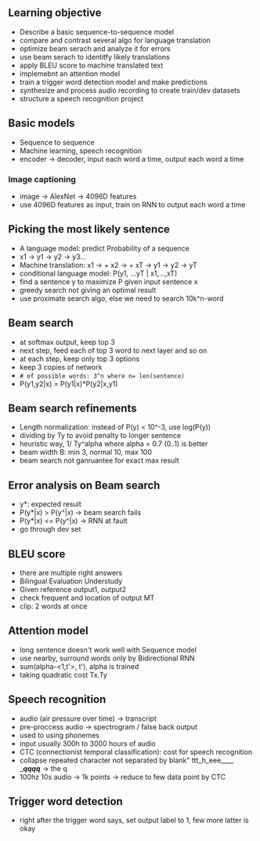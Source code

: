 ## Learning objective
- Describe a basic sequence-to-sequence model
- compare and contrast several algo for language translation
- optimize beam serach and analyze it for errors
- use beam serach to identitfy likely translations
- apply BLEU score to machine translated text
-  implemebnt an attention model
- train a trigger word detection model and make predictions
- synthesize and process audio recording to create train/dev datasets
- structure a speech recognition project

## Basic models
- Sequence to sequence
- Machine learning, speech recognition
- encoder -> decoder, input each word a time, output each word a time
### Image captioning
- image -> AlexNet -> 4096D features
- use 4096D features as input, train on RNN to output each word a time
## Picking the most likely sentence
- A language model: predict Probability of a sequence
- x1 -> y1 -> y2 -> y3...
- Machine translation: x1 -> + x2 -> + xT -> y1 -> y2 -> yT
- conditional language model: P(y1, ...yT | x1,...,xT)
- find a sentence y to maximize P given input sentence x
- greedy search not giving an optimal result
- use proximate search algo, else we need to search 10k^n-word
## Beam search
- at softmax output, keep top 3
- next step, feed each of top 3 word to next layer and so on
- at each step, keep only top 3 options
- keep 3 copies of network  
- `# of possible words: 3^n where n= len(sentence)`
- P(y1,y2|x) = P(y1|x)*P(y2|x,y1)
## Beam search refinements
- Length normalization: instead of P(y) < 10^-3, use log(P(y))
- dividing by Ty to avoid penalty to longer sentence
- heuristic way,  1/ Ty^alpha where alpha = 0.7 (0..1) is better 
- beam width B: min 3, normal 10, max 100
- beam search not ganruantee for exact max result
## Error analysis on Beam search
- y*: expected result
- P(y*|x) > P(y^|x) -> beam search fails
- P(y*|x) <= P(y^|x) -> RNN at fault
- go through dev set
## BLEU score
- there are multiple right answers
- Bilingual Evaluation Understudy
- Given reference output1, output2
- check frequent and location of output MT
- clip: 2 words at once
## Attention model
- long sentence doesn't work well with Sequence model
- use nearby, surround words only by Bidirectional RNN
- sum(alpha-<1,t'>, t'), alpha is trained 
- taking quadratic cost Tx.Ty
## Speech recognition
- audio (air pressure over time) -> transcript
- pre-proccess audio -> spectrogram / false back output
- used to using phonemes 
- input usually 300h to 3000 hours of audio
- CTC (connectionist temporal classification): cost for speech recognition
- collapse repeated character not separated by blank" ttt_h_eee____ ____qqqq___ -> the q
- 100hz 10s audio -> 1k points -> reduce to few data point by CTC
## Trigger word detection
- right after the trigger word says, set output label to 1, few more latter is okay